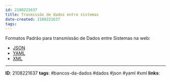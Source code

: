 ```yaml
---
id: 2108221637
title: Trasmissão de dados entre sistemas
date-created: 2108221637
tags: 
---
```


Formatos Padrão para transmissão de Dados entre Sistemas na web:
- [JSON](JSON.md)
- [YAML](YAML.md)
- [XML](XML.md)

---
**ID**:  2108221637
**tags**: #bancos-da-dados #dados #json #yaml #xml 
**links**:
